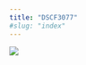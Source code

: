 ```yaml
---
title: "DSCF3077"
#slug: "index"
---
```


[![](/wp-content/2007/11/DSCF3077-300x225.jpg)](/wp-content/2007/11/DSCF3077.jpg)